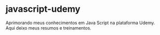 # javascript-udemy
Aprimorando meus conhecimentos em Java Script na plataforma Udemy. Aqui deixo meus resumos e treinamentos.
